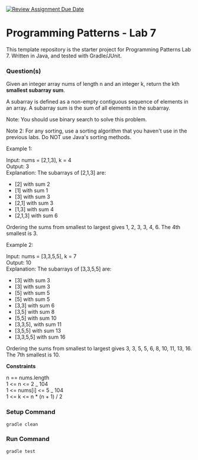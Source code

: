 [![Review Assignment Due Date](https://classroom.github.com/assets/deadline-readme-button-24ddc0f5d75046c5622901739e7c5dd533143b0c8e959d652212380cedb1ea36.svg)](https://classroom.github.com/a/I2N1Vuye)
# Programming Patterns - Lab 7

This template repository is the starter project for Programming Patterns Lab 7. Written in Java, and tested with Gradle/JUnit.

### Question(s)

Given an integer array nums of length n and an integer k, return the kth **smallest subarray sum**.

A subarray is defined as a non-empty contiguous sequence of elements in an array. A subarray sum is the sum of all elements in the subarray.

Note: You should use binary search to solve this problem.

Note 2: For any sorting, use a sorting algorithm that you haven't use in the previous labs. Do NOT use Java's sorting methods.

Example 1:

Input: nums = [2,1,3], k = 4  
Output: 3  
Explanation: The subarrays of [2,1,3] are:

- [2] with sum 2
- [1] with sum 1
- [3] with sum 3
- [2,1] with sum 3
- [1,3] with sum 4
- [2,1,3] with sum 6

Ordering the sums from smallest to largest gives 1, 2, 3, 3, 4, 6. The 4th smallest is 3.

Example 2:

Input: nums = [3,3,5,5], k = 7  
Output: 10  
Explanation: The subarrays of [3,3,5,5] are:

- [3] with sum 3
- [3] with sum 3
- [5] with sum 5
- [5] with sum 5
- [3,3] with sum 6
- [3,5] with sum 8
- [5,5] with sum 10
- [3,3,5], with sum 11
- [3,5,5] with sum 13
- [3,3,5,5] with sum 16

Ordering the sums from smallest to largest gives 3, 3, 5, 5, 6, 8, 10, 11, 13, 16. The 7th smallest is 10.

**Constraints**

n == nums.length  
1 <= n <= 2 _ 104  
1 <= nums[i] <= 5 _ 104  
1 <= k <= n \* (n + 1) / 2

### Setup Command

`gradle clean`

### Run Command

`gradle test`
